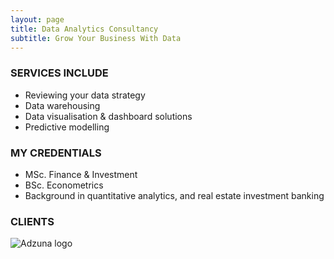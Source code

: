 ```yaml
---
layout: page
title: Data Analytics Consultancy
subtitle: Grow Your Business With Data    
---
```


### SERVICES INCLUDE
  - Reviewing your data strategy
  - Data warehousing 
  - Data visualisation & dashboard solutions
  - Predictive modelling

### MY CREDENTIALS
  - MSc. Finance & Investment
  - BSc. Econometrics
  - Background in quantitative analytics, and real estate investment banking
  
### CLIENTS
![Adzuna logo](https://github.com/gorkemmeral/gorkemmeral.github.io/blob/master/img/adzuna%20logo.png)
  

<!-- Calendly badge widget begin -->
<link href="https://assets.calendly.com/assets/external/widget.css" rel="stylesheet">
<script src="https://assets.calendly.com/assets/external/widget.js" type="text/javascript"></script>
<script type="text/javascript">Calendly.initBadgeWidget({url: 'https://calendly.com/gorkemmeral/meeting', text: 'Schedule a meeting', color: '#4d5055', branding: false});</script>
<!-- Calendly badge widget end -->
